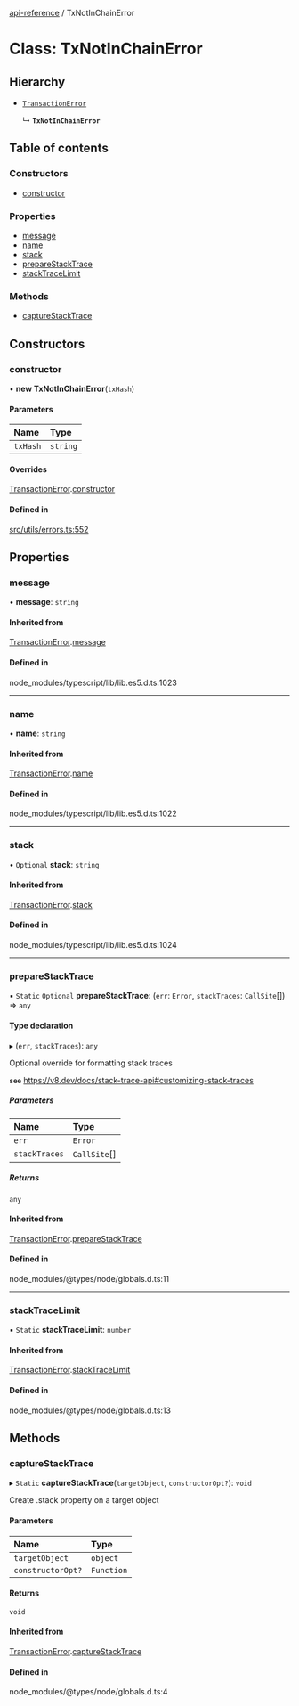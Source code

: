 [api-reference](../README.md) / TxNotInChainError

# Class: TxNotInChainError

## Hierarchy

- [`TransactionError`](TransactionError.md)

  ↳ **`TxNotInChainError`**

## Table of contents

### Constructors

- [constructor](TxNotInChainError.md#constructor)

### Properties

- [message](TxNotInChainError.md#message)
- [name](TxNotInChainError.md#name)
- [stack](TxNotInChainError.md#stack)
- [prepareStackTrace](TxNotInChainError.md#preparestacktrace)
- [stackTraceLimit](TxNotInChainError.md#stacktracelimit)

### Methods

- [captureStackTrace](TxNotInChainError.md#capturestacktrace)

## Constructors

### constructor

• **new TxNotInChainError**(`txHash`)

#### Parameters

| Name | Type |
| :------ | :------ |
| `txHash` | `string` |

#### Overrides

[TransactionError](TransactionError.md).[constructor](TransactionError.md#constructor)

#### Defined in

[src/utils/errors.ts:552](https://github.com/unicorndomaingr/aepp-sdk-js-ts/blob/e06cc9f0/src/utils/errors.ts#L552)

## Properties

### message

• **message**: `string`

#### Inherited from

[TransactionError](TransactionError.md).[message](TransactionError.md#message)

#### Defined in

node_modules/typescript/lib/lib.es5.d.ts:1023

___

### name

• **name**: `string`

#### Inherited from

[TransactionError](TransactionError.md).[name](TransactionError.md#name)

#### Defined in

node_modules/typescript/lib/lib.es5.d.ts:1022

___

### stack

• `Optional` **stack**: `string`

#### Inherited from

[TransactionError](TransactionError.md).[stack](TransactionError.md#stack)

#### Defined in

node_modules/typescript/lib/lib.es5.d.ts:1024

___

### prepareStackTrace

▪ `Static` `Optional` **prepareStackTrace**: (`err`: `Error`, `stackTraces`: `CallSite`[]) => `any`

#### Type declaration

▸ (`err`, `stackTraces`): `any`

Optional override for formatting stack traces

**`see`** https://v8.dev/docs/stack-trace-api#customizing-stack-traces

##### Parameters

| Name | Type |
| :------ | :------ |
| `err` | `Error` |
| `stackTraces` | `CallSite`[] |

##### Returns

`any`

#### Inherited from

[TransactionError](TransactionError.md).[prepareStackTrace](TransactionError.md#preparestacktrace)

#### Defined in

node_modules/@types/node/globals.d.ts:11

___

### stackTraceLimit

▪ `Static` **stackTraceLimit**: `number`

#### Inherited from

[TransactionError](TransactionError.md).[stackTraceLimit](TransactionError.md#stacktracelimit)

#### Defined in

node_modules/@types/node/globals.d.ts:13

## Methods

### captureStackTrace

▸ `Static` **captureStackTrace**(`targetObject`, `constructorOpt?`): `void`

Create .stack property on a target object

#### Parameters

| Name | Type |
| :------ | :------ |
| `targetObject` | `object` |
| `constructorOpt?` | `Function` |

#### Returns

`void`

#### Inherited from

[TransactionError](TransactionError.md).[captureStackTrace](TransactionError.md#capturestacktrace)

#### Defined in

node_modules/@types/node/globals.d.ts:4
